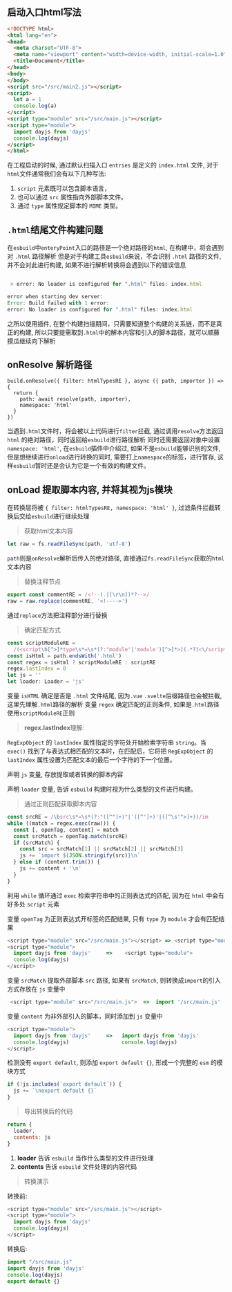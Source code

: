 ## 启动入口html写法

```html
<!DOCTYPE html>
<html lang="en">
<head>
  <meta charset="UTF-8">
  <meta name="viewport" content="width=device-width, initial-scale=1.0">
  <title>Document</title>
</head>
<body>
</body>
<script src="/src/main2.js"></script>
<script>
  let a = 1
  console.log(a)
</script>
<script type="module" src="/src/main.js"></script>
<script type="module">
  import dayjs from 'dayjs'
  console.log(dayjs)
</script>
</html>
```

在工程启动的时候, 通过默认扫描入口 `entries` 是定义的 `index.html` 文件, 对于`html`文件通常我们会有以下几种写法:

1. `script` 元素既可以包含脚本语言，
2. 也可以通过 `src` 属性指向外部脚本文件。
3. 通过 `type` 属性规定脚本的 `MIME` 类型。

## `.html`结尾文件构建问题

在`esbuild`中`enteryPoint`入口的路径是一个绝对路径的`html`, 在构建中，将会遇到对 `.html` 路径解析
但是对于构建工具`esbuild`来说，不会识别 `.html` 路径的文件,并不会对此进行构建, 如果不进行解析转换将会遇到以下的错误信息

```js

 > error: No loader is configured for ".html" files: index.html

error when starting dev server:
Error: Build failed with 1 error:
error: No loader is configured for ".html" files: index.html
```


之所以使用插件, 在整个构建扫描期间，只需要知道整个构建的关系链，而不是真正的构建, 所以只要提需取到`.html`中的解本内容和引入的脚本路径，就可以顺藤摸瓜继续向下解析

## onResolve 解析路径

```
build.onResolve({ filter: htmlTypesRE }, async ({ path, importer }) => {
  return {
    path: await resolve(path, importer),
    namespace: 'html'
  }
})
```

当遇到`.html`文件时，将会被以上代码进行`filter`拦截, 通过调用`resolve`方法返回 `html` 的绝对路径，同时返回给`esbuild`进行路径解析
同时还需要返回对象中设置`namespace: 'html'`, 在`esbuild`插件中介绍过, 如果不是`esbuild`能够识别的文件, 但是想继续进行`onload`进行转换的同时, 需要打上`namespace`的标签，进行暂存, 这样`esbuild`暂时还是会认为它是一个有效的构建文件。



## onLoad 提取脚本内容, 并将其视为js模块

在转换层将被 `{ filter: htmlTypesRE, namespace: 'html' }`, 过滤条件拦截转换后交给`esbuild`进行继续处理

> 获取html文本内容

```js
let raw = fs.readFileSync(path, 'utf-8')
```

`path`则是`onResolve`解析后传入的绝对路径, 直接通过`fs.readFileSync`获取的`html`文本内容

> 替换注释节点
```js
export const commentRE = /<!--(.|[\r\n])*?-->/
raw = raw.replace(commentRE, '<!---->')
```
通过`replace`方法把注释部分进行替换


> 确定匹配方式

```js
const scriptModuleRE =
  /(<script\b[^>]*type\s*=\s*(?:"module"|'module')[^>]*>)(.*?)<\/script>/gims
const isHtml = path.endsWith('.html')
const regex = isHtml ? scriptModuleRE : scriptRE
regex.lastIndex = 0
let js = ''
let loader: Loader = 'js'
```

变量 `isHTML` 确定是否是 `.html` 文件结尾, 因为`.vue` `.svelte`后缀路径也会被拦截, 这里先理解`.html`路径的解析
变量 `regex` 确定匹配的正则条件, 如果是`.html`路径使用`scriptModuleRE`正则

> **regex.lastIndex**理解:

`RegExpObject` 的 `lastIndex` 属性指定的字符处开始检索字符串 `string`。当 `exec()` 找到了与表达式相匹配的文本时，在匹配后，它将把 `RegExpObject` 的 `lastIndex` 属性设置为匹配文本的最后一个字符的下一个位置。

声明 `js` 变量, 存放提取或者转换的脚本内容

声明 `loader` 变量, 告诉 `esbuild` 构建时视为什么类型的文件进行构建。

> 通过正则匹配获取脚本内容

```js
const srcRE = /\bsrc\s*=\s*(?:"([^"]+)"|'([^']+)'|([^\s'">]+))/im
while ((match = regex.exec(raw))) {
  const [, openTag, content] = match
  const srcMatch = openTag.match(srcRE)
  if (srcMatch) {
    const src = srcMatch[1] || srcMatch[2] || srcMatch[3]
    js += `import ${JSON.stringify(src)}\n`
  } else if (content.trim()) {
    js += content + '\n'
  }
}
```

利用 `while` 循环通过 `exec` 检索字符串中的正则表达式的匹配, 因为在 `html` 中会有好多处 `script` 元素


变量 `openTag` 为正则表达式开标签的匹配结果, 只有 `type` 为 `module` 才会有匹配结果

```js
<script type="module" src="/src/main.js"></script> => <script type="module" src="/src/main.js">
<script type="module">
  import dayjs from 'dayjs'     =>    <script type="module">
  console.log(dayjs)
</script>     
```

变量 `srcMatch` 提取外部脚本 `src` 路径, 如果有 `srcMatch`, 则转换成`import`的引入方式存放在 `js` 变量中

```js
 <script type="module" src="/src/main.js">  =>  import '/src/main.js'
```

变量 `content` 为非外部引入的脚本，同时添加到 `js` 变量中

```js
<script type="module">
  import dayjs from 'dayjs'     =>   import dayjs from 'dayjs'
  console.log(dayjs)                 console.log(dayjs)    
</script> 
```

检测没有 `export default`, 则添加 `export default {}`, 形成一个完整的 `esm` 的模块方式

```js
if (!js.includes(`export default`)) {
  js += `\nexport default {}`
}
```

> 导出转换后的代码

```js
return {
  loader,
  contents: js
}
```

1. **loader** 告诉 `esbuild` 当作什么类型的文件进行处理
2. **contents** 告诉 `esbuild` 文件处理的内容代码

> 转换演示

转换前:

```js
<script type="module" src="/src/main.js"></script>
<script type="module">
  import dayjs from 'dayjs'
  console.log(dayjs)
</script>
```

转换后:

```js
import "/src/main.js"
import dayjs from 'dayjs'
console.log(dayjs)
export default {}
```

